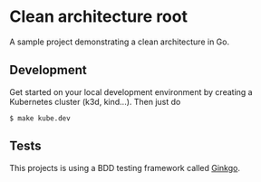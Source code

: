 # Clean architecture root

A sample project demonstrating a clean architecture in Go.

## Development

Get started on your local development environment by creating a Kubernetes cluster (k3d, kind...).
Then just do

```shell
$ make kube.dev
```

## Tests

This projects is using a BDD testing framework called [Ginkgo](https://github.com/onsi/ginkgo).
